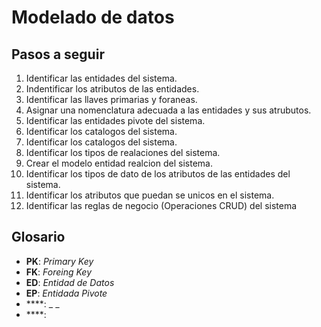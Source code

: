 # Modelado de datos

## Pasos a seguir

1. Identificar las entidades del sistema. 
2. Indentificar los atributos de las entidades.
3. Identificar las llaves primarias y foraneas.
4. Asignar una nomenclatura adecuada a las entidades y sus atrubutos. 
5. Identificar las entidades pivote del sistema.
6. Identificar los catalogos del sistema.
7. Identificar los catalogos del sistema.
8. Identificar los tipos de realaciones del sistema.
9. Crear el modelo entidad realcion del sistema.
10. Identificar los tipos de dato de los atributos de las entidades del sistema.
11. Identificar los atributos que puedan se unicos en el sistema.
12. Identificar las reglas de negocio (Operaciones CRUD) del sistema


## Glosario
- **PK**: _Primary Key_
- **FK**: _Foreing Key_
- **ED**: _Entidad de Datos_
- **EP**: _Entidada Pivote_
- ****: _ _
- ****: